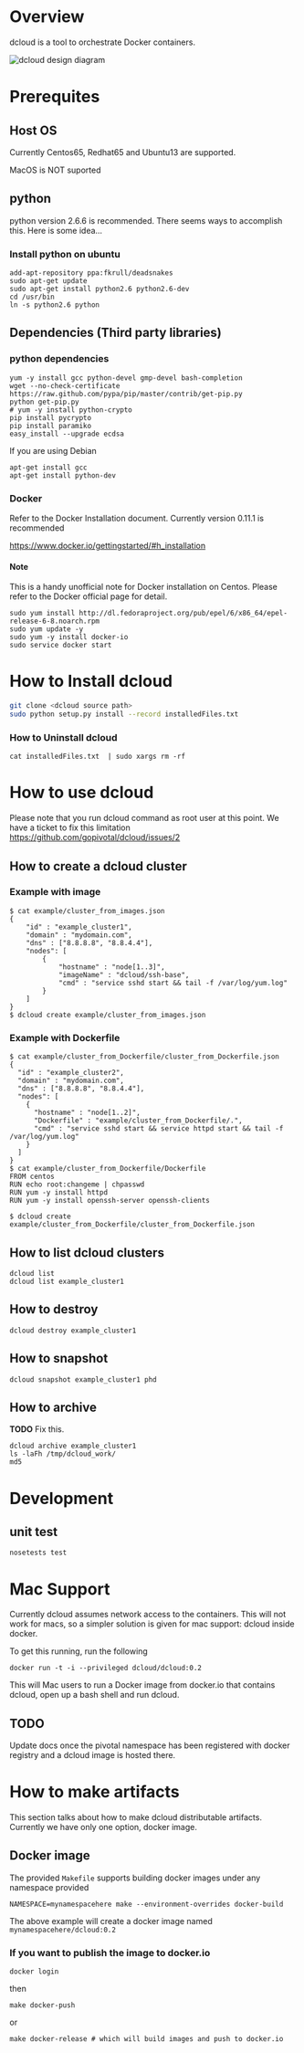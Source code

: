 <!--- 
Copyright (C) 2013-2014 Pivotal Software, Inc. 

All rights reserved. This program and the accompanying materials
are made available under the terms of the under the Apache License, 
Version 2.0 (the "License”); you may not use this file except in compliance 
with the License. You may obtain a copy of the License at

http://www.apache.org/licenses/LICENSE-2.0

Unless required by applicable law or agreed to in writing, software
distributed under the License is distributed on an "AS IS" BASIS,
WITHOUT WARRANTIES OR CONDITIONS OF ANY KIND, either express or implied.
See the License for the specific language governing permissions and
limitations under the License.
-->


Overview
====================
dcloud is a tool to orchestrate Docker containers.

![dcloud design diagram](https://raw.githubusercontent.com/gopivotal/dcloud/master/doc/diagram1.jpg)

Prerequites
==========================

Host OS
-----------
Currently Centos65, Redhat65 and Ubuntu13 are supported.

MacOS is NOT suported

python
-----------
python version 2.6.6 is recommended. There seems ways to accomplish this.
Here is some idea...

### Install python on ubuntu

```
add-apt-repository ppa:fkrull/deadsnakes
sudo apt-get update
sudo apt-get install python2.6 python2.6-dev
cd /usr/bin
ln -s python2.6 python
```

Dependencies (Third party libraries)
------------------------

### python dependencies

```
yum -y install gcc python-devel gmp-devel bash-completion
wget --no-check-certificate https://raw.github.com/pypa/pip/master/contrib/get-pip.py
python get-pip.py
# yum -y install python-crypto
pip install pycrypto
pip install paramiko
easy_install --upgrade ecdsa

```
If you are using Debian
```
apt-get install gcc
apt-get install python-dev
```

### Docker
Refer to the Docker Installation document. Currently version 0.11.1 is recommended

https://www.docker.io/gettingstarted/#h_installation

#### Note
This is a handy unofficial note for Docker installation on Centos. Please refer to the Docker official page for detail.

```
sudo yum install http://dl.fedoraproject.org/pub/epel/6/x86_64/epel-release-6-8.noarch.rpm
sudo yum update -y
sudo yum -y install docker-io
sudo service docker start
```



How to Install dcloud
==========================

```bash
git clone <dcloud source path>
sudo python setup.py install --record installedFiles.txt
```

### How to Uninstall dcloud
```
cat installedFiles.txt  | sudo xargs rm -rf
```

How to use dcloud
=======================
Please note that you run dcloud command as root user at this point. We have a ticket to fix this limitation https://github.com/gopivotal/dcloud/issues/2

How to create a dcloud cluster
-----------------
### Example with image
```
$ cat example/cluster_from_images.json
{
	"id" : "example_cluster1",
	"domain" : "mydomain.com",
	"dns" : ["8.8.8.8", "8.8.4.4"],
	"nodes": [
		{
			"hostname" : "node[1..3]",
			"imageName" : "dcloud/ssh-base",
			"cmd" : "service sshd start && tail -f /var/log/yum.log"
		}
	]
}
$ dcloud create example/cluster_from_images.json
```
### Example with Dockerfile
```
$ cat example/cluster_from_Dockerfile/cluster_from_Dockerfile.json
{
  "id" : "example_cluster2",
  "domain" : "mydomain.com",
  "dns" : ["8.8.8.8", "8.8.4.4"],
  "nodes": [
    {
      "hostname" : "node[1..2]",
      "Dockerfile" : "example/cluster_from_Dockerfile/.",
      "cmd" : "service sshd start && service httpd start && tail -f /var/log/yum.log"
    }
  ]
}
$ cat example/cluster_from_Dockerfile/Dockerfile
FROM centos
RUN echo root:changeme | chpasswd
RUN yum -y install httpd
RUN yum -y install openssh-server openssh-clients

$ dcloud create example/cluster_from_Dockerfile/cluster_from_Dockerfile.json
```

How to list dcloud clusters
------------------------

```
dcloud list
dcloud list example_cluster1
```

How to destroy
------------------------
```
dcloud destroy example_cluster1
```

How to snapshot
------------------------
```
dcloud snapshot example_cluster1 phd
```

How to archive
------------------------
__TODO__ Fix this.

```
dcloud archive example_cluster1
ls -laFh /tmp/dcloud_work/
md5
```

Development
=====================================
unit test
---------------------
```
nosetests test
```

Mac Support
=====================================
Currently dcloud assumes network access to the containers.  This will not work for macs, so a simpler solution is given for mac support: dcloud inside docker.

To get this running, run the following

    docker run -t -i --privileged dcloud/dcloud:0.2

This will Mac users to run a Docker image from docker.io that contains dcloud, open up a bash shell and run dcloud.

TODO
---------------------

Update docs once the pivotal namespace has been registered with docker registry and a dcloud image is hosted there.

How to make artifacts
=====================================

This section talks about how to make dcloud distributable artifacts. Currently we have only one option, docker image.

Docker image
-----------------------

The provided `Makefile` supports building docker images under any namespace provided

    NAMESPACE=mynamespacehere make --environment-overrides docker-build

The above example will create a docker image named `mynamespacehere/dcloud:0.2`

### If you want to publish the image to docker.io

    docker login 

then

    make docker-push 

or

    make docker-release # which will build images and push to docker.io


